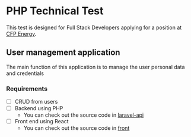 # PHP Technical Test
This test is designed for Full Stack Developers applying for a position at [CFP Energy](https://www.cfp.energy).

## User management application
The main function of this application is to manage the user personal data and credentials

### Requirements
- [ ] CRUD from users
- [ ] Backend using PHP 
  - You can check out the source code in [laravel-api](./laravel-api)
- [ ] Front end using React
  - You can check out the source code in [front](./front)
